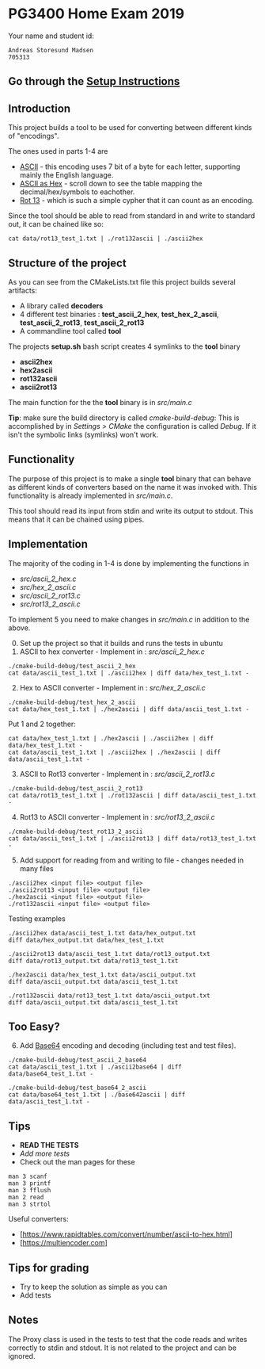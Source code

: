 # PG3400 Home Exam 2019

Your name and student id:
~~~~
Andreas Storesund Madsen
705313
~~~~

## Go through the [Setup Instructions](SETUP.md)

## Introduction

This project builds a tool to be used for converting between different 
kinds of "encodings".

The ones used in parts 1-4 are

* [ASCII](https://en.wikipedia.org/wiki/ASCII) - this encoding uses 7 bit 
of a byte for each letter, supporting mainly the English language.
* [ASCII as Hex](https://www.rapidtables.com/convert/number/hex-to-ascii.html) - 
scroll down to see the table mapping the decimal/hex/symbols to eachother.
* [Rot 13](https://en.wikipedia.org/wiki/ROT13) - which is such a simple
cypher that it can count as an encoding.
 
Since the tool should be able to read from standard in and write to
standard out, it can be chained like so:

~~~~
cat data/rot13_test_1.txt | ./rot132ascii | ./ascii2hex
~~~~

## Structure of the project

As you can see from the CMakeLists.txt file this project builds several artifacts:

* A library called **decoders**
* 4 different test binaries : **test_ascii_2_hex**, **test_hex_2_ascii**, **test_ascii_2_rot13**, **test_ascii_2_rot13**
* A commandline tool called **tool**

The projects **setup.sh** bash script creates 4 symlinks to the **tool** binary

* **ascii2hex**
* **hex2ascii**
* **rot132ascii**
* **ascii2rot13**

The main function for the the **tool** binary is in *src/main.c*

**Tip**: make sure the build directory is called *cmake-build-debug*: 
This is accomplished by in *Settings > CMake* the configuration is 
called *Debug*. If it isn't the symbolic links (symlinks) won't work.

## Functionality

The purpose of this project is to make a single **tool** binary that can
behave as different kinds of converters based on the name it was invoked
with. This functionality is already implemented in *src/main.c*.

This tool should read its input from stdin and write its output to stdout.
This means that it can be chained using pipes.

## Implementation

The majority of the coding in 1-4 is done by implementing the functions in
* *src/ascii_2_hex.c*
* *src/hex_2_ascii.c*
* *src/ascii_2_rot13.c*
* *src/rot13_2_ascii.c*

To implement 5 you need to make changes in *src/main.c* in addition to the above.

0. Set up the project so that it builds and runs the tests in ubuntu
1. ASCII to hex converter - Implement in : *src/ascii_2_hex.c*
~~~~
./cmake-build-debug/test_ascii_2_hex
cat data/ascii_test_1.txt | ./ascii2hex | diff data/hex_test_1.txt -
~~~~
2. Hex to ASCII converter - Implement in : *src/hex_2_ascii.c*
~~~~
./cmake-build-debug/test_hex_2_ascii
cat data/hex_test_1.txt | ./hex2ascii | diff data/ascii_test_1.txt -
~~~~
Put 1 and 2 together:
~~~~
cat data/hex_test_1.txt | ./hex2ascii | ./ascii2hex | diff data/hex_test_1.txt -
cat data/ascii_test_1.txt | ./ascii2hex | ./hex2ascii | diff data/ascii_test_1.txt -
~~~~
3. ASCII to Rot13 converter - Implement in : *src/ascii_2_rot13.c*
~~~~
./cmake-build-debug/test_ascii_2_rot13
cat data/rot13_test_1.txt | ./rot132ascii | diff data/ascii_test_1.txt -
~~~~
4. Rot13 to ASCII converter - Implement in : *src/rot13_2_ascii.c*
~~~~
./cmake-build-debug/test_rot13_2_ascii 
cat data/ascii_test_1.txt | ./ascii2rot13 | diff data/rot13_test_1.txt -
~~~~
5. Add support for reading from and writing to file - changes needed in many files
~~~~
./ascii2hex <input file> <output file>
./ascii2rot13 <input file> <output file>
./hex2ascii <input file> <output file>
./rot132ascii <input file> <output file>
~~~~
Testing examples
~~~~
./ascii2hex data/ascii_test_1.txt data/hex_output.txt
diff data/hex_output.txt data/hex_test_1.txt
~~~~
~~~~
./ascii2rot13 data/ascii_test_1.txt data/rot13_output.txt
diff data/rot13_output.txt data/rot13_test_1.txt
~~~~
~~~~
./hex2ascii data/hex_test_1.txt data/ascii_output.txt
diff data/ascii_output.txt data/ascii_test_1.txt
~~~~
~~~~
./rot132ascii data/rot13_test_1.txt data/ascii_output.txt
diff data/ascii_output.txt data/ascii_test_1.txt
~~~~

## Too Easy?
6. Add [Base64](https://en.wikipedia.org/wiki/Base64) encoding and decoding (including test and test files).

~~~~
./cmake-build-debug/test_ascii_2_base64
cat data/ascii_test_1.txt | ./ascii2base64 | diff data/base64_test_1.txt -
~~~~

~~~~
./cmake-build-debug/test_base64_2_ascii
cat data/base64_test_1.txt | ./base642ascii | diff data/ascii_test_1.txt -
~~~~

## Tips
- __READ THE TESTS__
- *Add more tests*
- Check out the man pages for these
~~~~
man 3 scanf
man 3 printf
man 3 fflush
man 2 read
man 3 strtol
~~~~
Useful converters:
- [https://www.rapidtables.com/convert/number/ascii-to-hex.html]
- [https://multiencoder.com]

## Tips for grading
* Try to keep the solution as simple as you can
* Add tests

## Notes
The Proxy class is used in the tests to test that the code reads and writes correctly to stdin and stdout. It is not related to the project and can be ignored.
